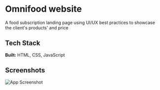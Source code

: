 # Omnifood website

A food subscription landing page using UI/UX best practices to showcase the client's products' and price

## Tech Stack

**Built:** HTML, CSS, JavaScript

## Screenshots

![App Screenshot](/img/landing.webp)
